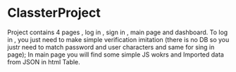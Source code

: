 # ClassterProject
Project contains 4 pages , log in , sign in , main page and dashboard. To log in , you just need to make simple verification imitation (there is no DB so you justr need to match password and user characters and same for sing in page); In main page you will find some simple JS wokrs and Imported data from JSON in html Table.
